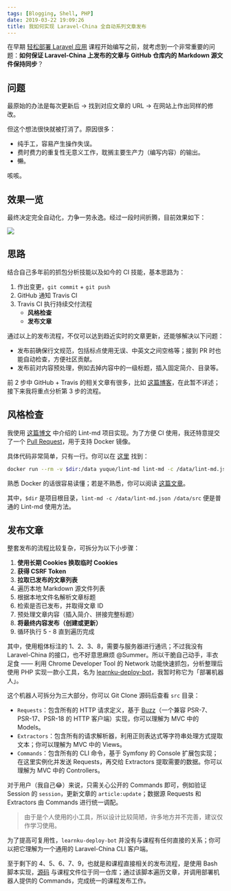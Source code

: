 ```yaml
---
tags: [Blogging, Shell, PHP]
date: 2019-03-22 19:09:26
title: 我如何实现 Laravel-China 全自动系列文章发布
---
```


在早期 [轻松部署 Laravel 应用](https://github.com/wi1dcard/laravel-deployment) 课程开始编写之前，就考虑到一个非常重要的问题：**如何保证 Laravel-China 上发布的文章与 GitHub 仓库内的 Markdown 源文件保持同步**？

<!--more-->

## 问题

最原始的办法是每次更新后 -> 找到对应文章的 URL -> 在网站上作出同样的修改。

但这个想法很快就被打消了。原因很多：

- 纯手工，容易产生操作失误。
- 费时费力的重复性无意义工作，耽搁主要生产力（编写内容）的输出。
- <del>懒</del>。

咳咳。

## 效果一览

最终决定完全自动化，力争一劳永逸。经过一段时间折腾，目前效果如下：

![](/images/733fe61db97618c13971b44d5e5e5ed6.gif)

## 思路

结合自己多年前的抓包分析技能以及如今的 CI 技能，基本思路为：

1. 作出变更，`git commit` + `git push`
2. GitHub 通知 Travis CI
3. Travis CI 执行持续交付流程
   - **风格检查**
   - **发布文章**

通过以上的发布流程，不仅可以达到趋近实时的文章更新，还能够解决以下问题：

- 发布前确保行文规范，包括标点使用无误、中英文之间空格等；接到 PR 时也能自动检查，方便社区贡献。
- 发布前对内容预处理，例如去掉内容中的一级标题，插入固定简介、目录等。

前 2 步中 GitHub + Travis 的相关文章有很多，比如 [这篇博客](https://wi1dcard.dev/posts/convert-html-to-pdf-with-ci/)，在此暂不详述；接下来我将重点分析第 3 步的流程。

## 风格检查

我使用 [这篇博文](https://wi1dcard.dev/posts/lint-your-posts-with-ci/) 中介绍的 Lint-md 项目实现。为了方便 CI 使用，我还特意提交了一个 [Pull Request](https://github.com/hustcc/lint-md/pull/38)，用于支持 Docker 镜像。

具体代码非常简单，只有一行。你可以在 [这里](https://github.com/wi1dcard/laravel-deployment/blob/03c6ce2bd30a53c9c4f5ca3c5cb27e06c5630274/helpers/lint#L5) 找到：

```bash
docker run --rm -v $dir:/data yuque/lint-md lint-md -c /data/lint-md.json /data/src
```

熟悉 Docker 的话很容易读懂；若是不熟悉，你可以阅读 [这篇文章](https://learnku.com/articles/22822)。

其中，`$dir` 是项目根目录，`lint-md -c /data/lint-md.json /data/src` 便是普通的 Lint-md 使用方法。

## 发布文章

整套发布的流程比较复杂，可拆分为以下小步骤：

1. **使用长期 Cookies 换取临时 Cookies**
2. **获得 CSRF Token**
3. **拉取已发布的文章列表**
4. 遍历本地 Markdown 源文件列表
5. 根据本地文件名解析文章标题
6. 检索是否已发布，并取得文章 ID
7. 预处理文章内容（插入简介、拼接完整标题）
8. **将最终内容发布（创建或更新）**
9. 循环执行 5 - 8 直到遍历完成

其中，使用粗体标注的 1、2、3、8，需要与服务器进行通讯；不过我没有 Laravel-China 的接口，也不好意思麻烦 @Summer。所以干脆自己动手，丰衣足食 —— 利用 Chrome Developer Tool 的 Network 功能快速抓包，分析整理后使用 PHP 实现一款小工具，名为 [learnku-deploy-bot](https://github.com/wi1dcard/learnku-deploy-bot)，我暂时称它为「部署机器人」。

这个机器人可拆分为三大部分，你可以 Git Clone 源码后查看 `src` 目录：

- `Requests`：包含所有的 HTTP 请求定义，基于 [Buzz](https://github.com/kriswallsmith/Buzz)（一个兼容 PSR-7、PSR-17、PSR-18 的 HTTP 客户端）实现，你可以理解为 MVC 中的 Models。
- `Extractors`：包含所有的请求解析器，利用正则表达式等字符串处理方式提取文本；你可以理解为 MVC 中的 Views。
- `Commands`：包含所有的 CLI 命令，基于 Symfony 的 Console 扩展包实现；在这里实例化并发送 Requests，再交给 Extractors 提取需要的数据。你可以理解为 MVC 中的 Controllers。

对于用户（我自己😂）来说，只需关心公开的 Commands 即可，例如验证 Session 的 `session`，更新文章的 `article:update`；数据源 Requests 和 Extractors 由 Commands 进行统一调配。

> 由于是个人使用的小工具，所以设计比较简陋，许多地方并不完善，建议仅作学习使用。

为了提高可复用性，`learnku-deploy-bot` 并没有与课程有任何直接的关系；你可以把它理解为一个通用的 Laravel-China CLI 客户端。

至于剩下的 4、5、6、7、9，也就是和课程直接相关的发布流程，是使用 Bash 脚本实现，[源码](https://github.com/wi1dcard/laravel-deployment/blob/master/helpers/deploy) 与课程文件位于同一仓库；通过该脚本遍历文章，并调用部署机器人提供的 Commands，完成统一的课程发布工作。

